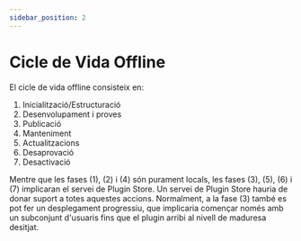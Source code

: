 ```yaml
---
sidebar_position: 2
---
```


# Cicle de Vida Offline

El cicle de vida offline consisteix en:

1. Inicialització/Estructuració
2. Desenvolupament i proves
3. Publicació
4. Manteniment
5. Actualitzacions
6. Desaprovació
7. Desactivació

  

Mentre que les fases (1), (2) i (4) són purament locals, les fases (3), (5), (6) i (7) implicaran el servei de Plugin Store. Un servei de Plugin Store hauria de donar suport a totes aquestes accions. Normalment, a la fase (3) també es pot fer un desplegament progressiu, que implicaria començar només amb un subconjunt d'usuaris fins que el plugin arribi al nivell de maduresa desitjat.
